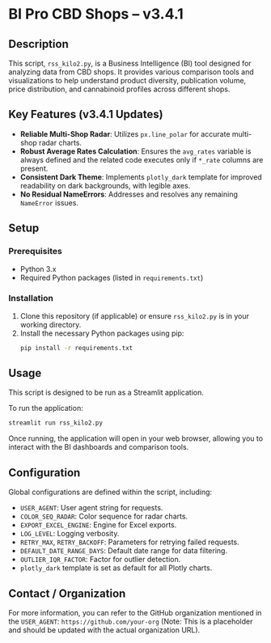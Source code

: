 # BI Pro CBD Shops – v3.4.1

## Description
This script, `rss_kilo2.py`, is a Business Intelligence (BI) tool designed for analyzing data from CBD shops. It provides various comparison tools and visualizations to help understand product diversity, publication volume, price distribution, and cannabinoid profiles across different shops.

## Key Features (v3.4.1 Updates)
*   **Reliable Multi-Shop Radar**: Utilizes `px.line_polar` for accurate multi-shop radar charts.
*   **Robust Average Rates Calculation**: Ensures the `avg_rates` variable is always defined and the related code executes only if `*_rate` columns are present.
*   **Consistent Dark Theme**: Implements `plotly_dark` template for improved readability on dark backgrounds, with legible axes.
*   **No Residual NameErrors**: Addresses and resolves any remaining `NameError` issues.

## Setup

### Prerequisites
*   Python 3.x
*   Required Python packages (listed in `requirements.txt`)

### Installation
1.  Clone this repository (if applicable) or ensure `rss_kilo2.py` is in your working directory.
2.  Install the necessary Python packages using pip:
    ```bash
    pip install -r requirements.txt
    ```

## Usage
This script is designed to be run as a Streamlit application.

To run the application:
```bash
streamlit run rss_kilo2.py
```

Once running, the application will open in your web browser, allowing you to interact with the BI dashboards and comparison tools.

## Configuration
Global configurations are defined within the script, including:
*   `USER_AGENT`: User agent string for requests.
*   `COLOR_SEQ_RADAR`: Color sequence for radar charts.
*   `EXPORT_EXCEL_ENGINE`: Engine for Excel exports.
*   `LOG_LEVEL`: Logging verbosity.
*   `RETRY_MAX`, `RETRY_BACKOFF`: Parameters for retrying failed requests.
*   `DEFAULT_DATE_RANGE_DAYS`: Default date range for data filtering.
*   `OUTLIER_IQR_FACTOR`: Factor for outlier detection.
*   `plotly_dark` template is set as default for all Plotly charts.

## Contact / Organization
For more information, you can refer to the GitHub organization mentioned in the `USER_AGENT`: `https://github.com/your-org` (Note: This is a placeholder and should be updated with the actual organization URL).
